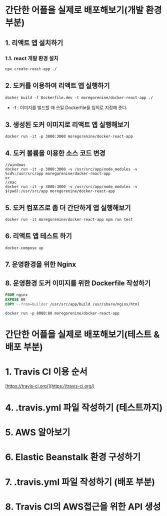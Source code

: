 # 간단한 어플을 실제로 배포해보기(개발 환경 부분)
## 1. 리액트 앱 설치하기
### 1.1. react 개발 환경 설치
```sh
npx create-react-app ./
```
## 2. 도커를 이용하여 리액트 앱 실행하기
```docker
docker build -f Dockerfile.dev -t moregorenine/docker-react-app ./
```
- -f : 이미지를 빌드할 때 쓰일 Dockerfile을 임의로 지정해 준다.
## 3. 생성된 도커 이미지로 리액트 앱 실행해보기
```docker
docker run -it -p 3000:3000 moregorenine/docker-react-app
```
## 4. 도커 볼륨을 이용한 소스 코드 변경
```docker
//windows
docker run -it -p 3000:3000 -v /usr/src/app/node_modules -v %cd%:/usr/src/app moregorenine/docker-react-app
or
//mac
docker run -it -p 3000:3000 -v /usr/src/app/node_modules -v $(pwd):/usr/src/app moregorenine/docker-react-app
```
## 5. 도커 컴포즈로 좀 더 간단하게 앱 실행해보기
```docker
docker run -it moregorenine/docker-react-app npm run test
```
## 6. 리액트 앱 테스트 하기
```docker
docker-compose up
```
## 7. 운영환경을 위한 Nginx
## 8. 운영환경 도커 이미지를 위한 Dockerfile 작성하기
```dockerfile
FROM nginx
EXPOSE 80
COPY --from=builder /usr/src/app/build /usr/share/nginx/html
```
```docker
docker run -p 8080:80 moregorenine/docker-react-app
```


# 간단한 어플을 실제로 배포해보기(테스트 & 배포 부분)
# 1. Travis CI 이용 순서
[https://travis-ci.org/](https://travis-ci.org/)
# 4. .travis.yml 파일 작성하기 (테스트까지)
# 5. AWS 알아보기
# 6. Elastic Beanstalk 환경 구성하기
# 7. .travis.yml 파일 작성하기 (배포 부분)
# 8. Travis CI의 AWS접근을 위한 API 생성